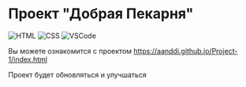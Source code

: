 <h1>Проект "Добрая Пекарня"</h1>

![HTML](https://img.shields.io/badge/HTML5-F07427?style=for-the-badge&logo=html5&logoColor=white)
![CSS](https://img.shields.io/badge/CSS3-52A7FC?style=for-the-badge&logo=css3&logoColor=white)
![VSCode](https://img.shields.io/badge/Visual_Studio_Code-0078D4?style=for-the-badge&logo=visual%20studio%20code&logoColor=white)

Вы можете ознакомится с проектом https://aanddi.github.io/Project-1/index.html

  Проект будет обновляться и улучшаться
